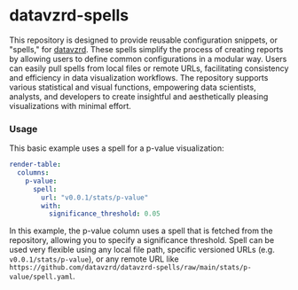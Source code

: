 # datavzrd-spells

This repository is designed to provide reusable configuration snippets, or "spells," for [datavzrd](https://github.com/datavzrd/datavzrd). These spells simplify the process of creating reports by allowing users to define common configurations in a modular way. Users can easily pull spells from local files or remote URLs, facilitating consistency and efficiency in data visualization workflows. The repository supports various statistical and visual functions, empowering data scientists, analysts, and developers to create insightful and aesthetically pleasing visualizations with minimal effort.

### Usage

This basic example uses a spell for a p-value visualization:

```yaml
render-table:
  columns:
    p-value:
      spell:
        url: "v0.0.1/stats/p-value"
        with:
          significance_threshold: 0.05
```

In this example, the p-value column uses a spell that is fetched from the repository, allowing you to specify a significance threshold. 
Spell can be used very flexible using any local file path, specific versioned URLs (e.g. `v0.0.1/stats/p-value`), or any remote URL like `https://github.com/datavzrd/datavzrd-spells/raw/main/stats/p-value/spell.yaml`.
